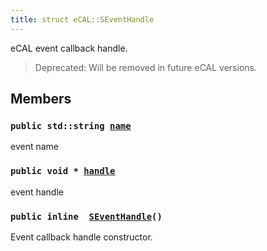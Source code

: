 ```yaml
---
title: struct eCAL::SEventHandle
---
```


eCAL event callback handle.

> Deprecated: Will be removed in future eCAL versions.

## Members

### `public std::string `[`name`](#d2/d77/structeCAL_1_1SEventHandle_1a83894d2b024771a4fba196e85f8dd572) 

event name

### `public void * `[`handle`](#d2/d77/structeCAL_1_1SEventHandle_1a1a9407a8b53569d1916ef7593350f85e) 

event handle

### `public inline  `[`SEventHandle`](#d2/d77/structeCAL_1_1SEventHandle_1a8dcd552938be0b153c2a8548ddff8914)`()` 

Event callback handle constructor.

